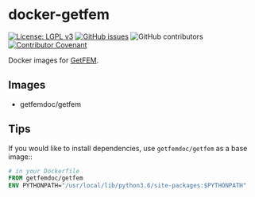# docker-getfem
[![License: LGPL v3](https://img.shields.io/badge/License-LGPL%20v3-blue.svg)](https://www.gnu.org/licenses/lgpl-3.0)
[![GitHub issues](https://img.shields.io/github/issues/getfem-doc/docker.svg?style=flat-square)](https://img.shields.io/github/issues/getfem-doc/docker?style=flat-square)
![GitHub contributors](https://img.shields.io/github/contributors/getfem-doc/docker?style=flat-square)
[![Contributor Covenant](https://img.shields.io/badge/Contributor%20Covenant-v2.0%20adopted-ff69b4.svg)](CODE_OF_CONDUCT.md)

Docker images for [GetFEM](http://getfem.org/).

## Images

* getfemdoc/getfem

## Tips

If you would like to install dependencies, use ``getfemdoc/getfem`` as a base image::

```dockerfile
# in your Dockerfile
FROM getfemdoc/getfem
ENV PYTHONPATH="/usr/local/lib/python3.6/site-packages:$PYTHONPATH"
```
